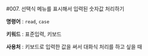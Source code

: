 #007. 선택식 메뉴를 표시해서 입력된 숫자값 처리하기

**명령어** : `read`, `case`

**키워드** : 표준입력, 키보드

**사용처** : 키보드로 입력한 값을 써서 대화식 처리를 하고 싶을 때



